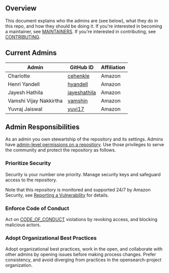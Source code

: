 ## Overview

This document explains who the admins are (see below), what they do in this repo, and how they should be doing it. If you're interested in becoming a maintainer, see [MAINTAINERS](MAINTAINERS.md). If you're interested in contributing, see [CONTRIBUTING](CONTRIBUTING.md).

## Current Admins

| Admin                    | GitHub ID                                           | Affiliation |
| -------------------------| ----------------------------------------------------| ----------- |
| Charlotte                | [cehenkle](https://github.com/CEHENKLE)             | Amazon      |
| Henri Yandell            | [hyandell](https://github.com/hyandell)             | Amazon      |
| Jayesh Hathila           | [jayeshathila](https://github.com/jayeshathila)     | Amazon      |
| Vamshi Vijay Nakkirtha   | [vamshin](https://github.com/vamshin)               | Amazon      |
| Yuvraj Jaiswal           | [yuvi17](https://github.com/yuvi17)                 | Amazon      |


## Admin Responsibilities

As an admin you own stewartship of the repository and its settings. Admins have [admin-level permissions on a repository](https://docs.github.com/en/organizations/managing-access-to-your-organizations-repositories/repository-permission-levels-for-an-organization). Use those privileges to serve the community and protect the repository as follows.

### Prioritize Security

Security is your number one priority. Manage security keys and safeguard access to the repository.

Note that this repository is monitored and supported 24/7 by Amazon Security, see [Reporting a Vulnerability](SECURITY.md) for details.

### Enforce Code of Conduct

Act on [CODE_OF_CONDUCT](CODE_OF_CONDUCT.md) violations by revoking access, and blocking malicious actors.

### Adopt Organizational Best Practices

Adopt organizational best practices, work in the open, and collaborate with other admins by opening issues before making process changes. Prefer consistency, and avoid diverging from practices in the opensearch-project organization.
